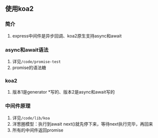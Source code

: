 ## 使用koa2

### 简介

1. express中间件是异步回调、koa2原生支持async和await

### async和await语法

1. 详见`/code/promise-test`
2. promise的语法糖


### koa2

1. 版本1是generator *写的、版本2是async和await写的

### 中间件原理

1. 详见`/code/lib/koa`
2. 洋葱圈模型：执行到await next()就先停下来，等待next执行完毕，再回来
3. 所有的中间件返回promise 

